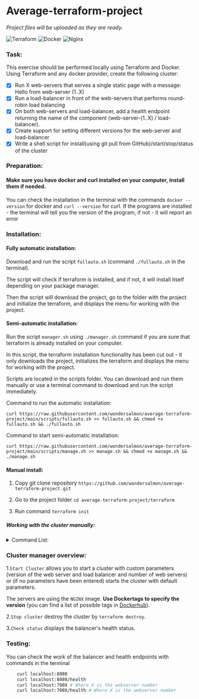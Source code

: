 # Average-terraform-project
*Project files will be uploaded as they are ready.*

![Terraform](https://img.shields.io/badge/terraform-%235835CC.svg?style=for-the-badge&logo=terraform&logoColor=white) ![Docker](https://img.shields.io/badge/docker-%230db7ed.svg?style=for-the-badge&logo=docker&logoColor=white) ![Nginx](https://img.shields.io/badge/nginx-%23009639.svg?style=for-the-badge&logo=nginx&logoColor=white)
### Task:
 This exercise should be performed locally using Terraform and Docker. Using Terraform and any docker provider, create the following cluster:
- [x] Run X web-servers that serves a single static page with a message: Hello from web-server (1..X)
- [x] Run a load-balancer in front of the web-servers that performs round-robin load balancing
- [x] On both web-servers and load-balancer, add a health endpoint returning the name of the component (web-server-(1..X) / load-balancer).
- [x] Create support for setting different versions for the web-server and load-balancer
- [x] Write a shell script for install(using git pull from GitHub)/start/stop/status of the cluster

### Preparation:
#### Make sure you have docker and curl installed on your computer, install them if needed.

You can check the installation in the terminal with the commands `docker --version` for docker and `curl --version` for curl. 
If the programs are installed - the terminal will tell you the version of the program, if not - it will report an error



### Installation:
#### Fully automatic installation:
Download and run the script `fullauto.sh` (command `./fullauto.sh` in the terminal).

The script will check if terraform is installed, and if not, it will install itself depending on your package manager.

Then the script will download the project, go to the folder with the project and initialize the terraform, and displays the menu for working with the project.
#### Semi-automatic installation:
Run the script `manager.sh` using `./manager.sh` command if you are sure that terraform is already installed on your computer.

In this script, the terraform installation functionality has been cut out - it only downloads the project, initializes the terraform and displays the menu for working with the project.

Scripts are located in the scripts folder. You can download and run them manually or use a terminal command to download and run the script immediately.

Command to run the automatic installation: 

`curl https://raw.githubusercontent.com/wondersalmon/average-terraform-project/main/scripts/fullauto.sh >> fullauto.sh && chmod +x fullauto.sh && ./fullauto.sh`

Command to start semi-automatic installation: 

`curl https://raw.githubusercontent.com/wondersalmon/average-terraform-project/main/scripts/manage.sh >> manage.sh && chmod +x manage.sh && ./manage.sh`

#### Manual install:
1. Copy git clone repository `https://github.com/wondersalmon/average-terraform-project.git`

2. Go to the project folder `cd average-terraform-project/terraform`

3. Run command `terraform init`

##### Working with the cluster manually:
<details><summary>Command List:</summary>

   - Launching a cluster - `terraform apply`

   - Launching a cluster with custom parameters `terraform apply -var "webservers_count=$webservers_count" -var "webserver_version=$webserver_version" -var "loadbalancer_version=$loadbalancer_version"`
(Specify custom parameters instead of variable values)
   - Deleting a cluster of `terraform destroy`
   - Check status `curl -s localhost:8080/health`

</details>

### Cluster manager overview:
1.`Start Cluster` allows you to start a cluster with custom parameters (version of the web server and load balancer and number of web servers) or (if no parameters have been entered) starts the cluster with default parameters.

The servers are using the `NGINX` image. **Use Dockertags to specify the version** (you can find a list of possible tags in [Dockerhub](https://hub.docker.com/_/nginx)).

2.`Stop cluster` destroy the cluster by `terraform destroy`.

3.`Check status` displays the balancer's health status.
### Testing:
You can check the work of the balancer and health endpoints with commands in the terminal
```bash
    curl localhost:8080
    curl localhost:8080/health
    curl localhost:700X # Where X is the webserver number
    curl localhost:700X/health # Where X is the webserver number
```
